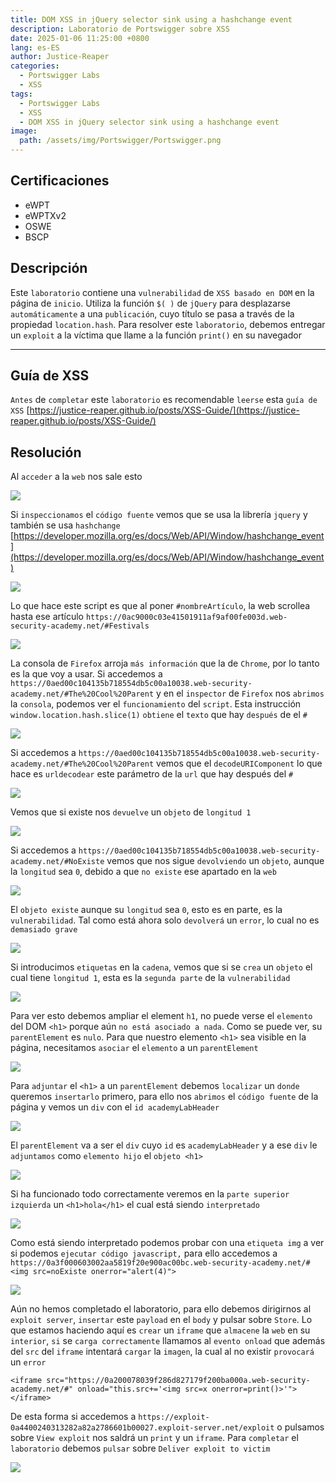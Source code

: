 ```yaml
---
title: DOM XSS in jQuery selector sink using a hashchange event
description: Laboratorio de Portswigger sobre XSS
date: 2025-01-06 11:25:00 +0800
lang: es-ES
author: Justice-Reaper
categories:
  - Portswigger Labs
  - XSS
tags:
  - Portswigger Labs
  - XSS
  - DOM XSS in jQuery selector sink using a hashchange event
image:
  path: /assets/img/Portswigger/Portswigger.png
---
```


## Certificaciones

- eWPT
- eWPTXv2
- OSWE
- BSCP
  
## Descripción

Este `laboratorio` contiene una `vulnerabilidad` de `XSS basado en DOM` en la página de `inicio`. Utiliza la función `$( )` de `jQuery` para desplazarse `automáticamente` a una `publicación`, cuyo título se pasa a través de la propiedad `location.hash`. Para resolver este `laboratorio`, debemos entregar un `exploit` a la víctima que llame a la función `print()` en su navegador

---

## Guía de XSS

`Antes` de `completar` este `laboratorio` es recomendable `leerse` esta `guía de XSS` [https://justice-reaper.github.io/posts/XSS-Guide/](https://justice-reaper.github.io/posts/XSS-Guide/)

## Resolución

Al `acceder` a la `web` nos sale esto

![](/assets/img/XSS-Lab-6/image_1.png)

Si `inspeccionamos` el `código fuente` vemos que se usa la librería `jquery` y también se usa `hashchange` [https://developer.mozilla.org/es/docs/Web/API/Window/hashchange_event](https://developer.mozilla.org/es/docs/Web/API/Window/hashchange_event)

![](/assets/img/XSS-Lab-6/image_2.png)

Lo que hace este script es que al poner `#nombreArtículo`, la web scrollea hasta ese artículo `https://0ac9000c03e41501911af9af00fe003d.web-security-academy.net/#Festivals`

![](/assets/img/XSS-Lab-6/image_3.png)

La consola de `Firefox` arroja `más información` que la de `Chrome`, por lo tanto es la que voy a usar. Si accedemos a `https://0aed00c104135b718554db5c00a10038.web-security-academy.net/#The%20Cool%20Parent` y en el `inspector` de `Firefox` nos `abrimos` la `consola`, podemos ver el `funcionamiento` del `script`. Esta instrucción `window.location.hash.slice(1)` `obtiene` el `texto` que hay `después` de el `#`

![](/assets/img/XSS-Lab-6/image_4.png)

Si accedemos a `https://0aed00c104135b718554db5c00a10038.web-security-academy.net/#The%20Cool%20Parent` vemos que el `decodeURIComponent` lo que hace es `urldecodear` este parámetro de la `url` que hay después del `#`

![](/assets/img/XSS-Lab-6/image_5.png)

Vemos que si existe nos `devuelve` un `objeto` de `longitud 1`

![](/assets/img/XSS-Lab-6/image_6.png)

Si accedemos a `https://0aed00c104135b718554db5c00a10038.web-security-academy.net/#NoExiste` vemos que nos sigue `devolviendo` un `objeto`, aunque la `longitud` sea `0`, debido a que `no existe` ese apartado en la `web`

![](/assets/img/XSS-Lab-6/image_7.png)

El `objeto existe` aunque su `longitud` sea `0`, esto es en parte, es la `vulnerabilidad`. Tal como está ahora solo `devolverá` un `error`, lo cual no es `demasiado grave`

![](/assets/img/XSS-Lab-6/image_8.png)

Si introducimos `etiquetas` en la `cadena`, vemos que si se `crea` un `objeto` el cual tiene `longitud 1`, esta es la `segunda parte` de la `vulnerabilidad`

![](/assets/img/XSS-Lab-6/image_9.png)

Para ver esto debemos ampliar el element `h1`, no puede verse el `elemento` del DOM `<h1>` porque aún `no está asociado a nada`. Como se puede ver, su `parentElement` es `nulo`. Para que nuestro elemento `<h1>` sea visible en la página, necesitamos `asociar` el `elemento` a un `parentElement`

![](/assets/img/XSS-Lab-6/image_10.png)

Para `adjuntar` el `<h1>` a un `parentElement` debemos `localizar` un `donde` queremos `insertarlo` primero, para ello nos `abrimos` el `código fuente` de la página y vemos un `div` con el `id academyLabHeader`

![](/assets/img/XSS-Lab-6/image_11.png)

El `parentElement` va a ser el `div` cuyo `id` es `academyLabHeader` y a ese `div` le `adjuntamos` como `elemento hijo` el `objeto <h1>`

![](/assets/img/XSS-Lab-6/image_12.png)

Si ha funcionado todo correctamente veremos en la `parte superior izquierda` un `<h1>hola</h1>` el cual está siendo `interpretado`

![](/assets/img/XSS-Lab-6/image_13.png)

Como está siendo interpretado podemos probar con una `etiqueta img` a ver si podemos `ejecutar código javascript,` para ello accedemos a `https://0a3f000603002aa5819f20e900ac00bc.web-security-academy.net/#<img src=noExiste onerror="alert(4)">`

![](/assets/img/XSS-Lab-6/image_14.png)

Aún no hemos completado el laboratorio, para ello debemos dirigirnos al `exploit server`, `insertar` este `payload` en el `body` y pulsar sobre `Store`. Lo que estamos haciendo aquí es `crear` un `iframe` que `almacene` la `web` en su `interior`, `si` se `carga correctamente` llamamos al `evento onload` que además del `src` del `iframe` intentará `cargar` la `imagen`, la cual al no existir `provocará` un `error` 

```
<iframe src="https://0a200078039f286d827179f200ba000a.web-security-academy.net/#" onload="this.src+='<img src=x onerror=print()>'"></iframe>
```

De esta forma si accedemos a `https://exploit-0a4400240313282a82a2786601b00027.exploit-server.net/exploit` o pulsamos sobre `View exploit` nos saldrá un `print` y un `iframe`. Para `completar` el `laboratorio` debemos `pulsar` sobre `Deliver exploit to victim`

![](/assets/img/XSS-Lab-6/image_15.png)
